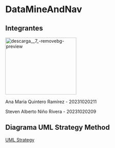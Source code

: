 # DataMineAndNav

## Integrantes

<img width="222" height="179" alt="descarga__7_-removebg-preview" src="https://github.com/user-attachments/assets/1db68480-bcac-4389-9cd4-76ff82729459" />

Ana Maria Quintero Ramírez - 20231020211

Steven Alberto Niño Rivera - 20231020209

## Diagrama UML Strategy Method

[UML Strategy](https://drive.google.com/file/d/1KHL2kZau2kQoIesO7aRchwV60YqsYowM/view?usp=drive_link)
